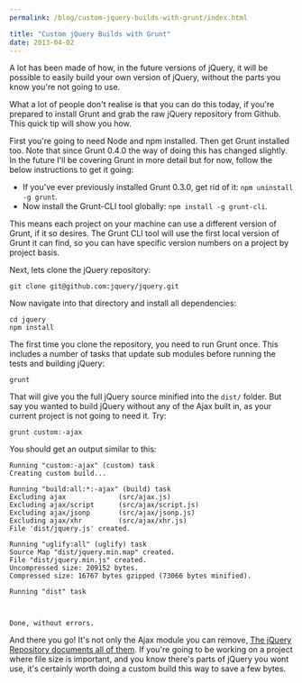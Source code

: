 ```yaml
---
permalink: /blog/custom-jquery-builds-with-grunt/index.html

title: "Custom jQuery Builds with Grunt"
date: 2013-04-02
---
```


A lot has been made of how, in the future versions of jQuery, it will be possible to easily build your own version of jQuery, without the parts you know you're not going to use.

What a lot of people don't realise is that you can do this today, if you're prepared to install Grunt and grab the raw jQuery repository from Github. This quick tip will show you how.

First you're going to need Node and npm installed. Then get Grunt installed too. Note that since Grunt 0.4.0 the way of doing this has changed slightly. In the future I'll be covering Grunt in more detail but for now, follow the below instructions to get it going:

* If you've ever previously installed Grunt 0.3.0, get rid of it: `npm uninstall -g grunt`.
* Now install the Grunt-CLI tool globally: `npm install -g grunt-cli`.

This means each project on your machine can use a different version of Grunt, if it so desires. The Grunt CLI tool will use the first local version of Grunt it can find, so you can have specific version numbers on a project by project basis.

Next, lets clone the jQuery repository:

    git clone git@github.com:jquery/jquery.git

Now navigate into that directory and install all dependencies:

    cd jquery
    npm install

The first time you clone the repository, you need to run Grunt once. This includes a number of tasks that update sub modules before running the tests and building jQuery:

    grunt

That will give you the full jQuery source minified into the `dist/` folder. But say you wanted to build jQuery without any of the Ajax built in, as your current project is not going to need it. Try:

    grunt custom:-ajax

You should get an output similar to this:

    Running "custom:-ajax" (custom) task
    Creating custom build...

    Running "build:all:*:-ajax" (build) task
    Excluding ajax             (src/ajax.js)
    Excluding ajax/script      (src/ajax/script.js)
    Excluding ajax/jsonp       (src/ajax/jsonp.js)
    Excluding ajax/xhr         (src/ajax/xhr.js)
    File 'dist/jquery.js' created.

    Running "uglify:all" (uglify) task
    Source Map "dist/jquery.min.map" created.
    File "dist/jquery.min.js" created.
    Uncompressed size: 209152 bytes.
    Compressed size: 16767 bytes gzipped (73066 bytes minified).

    Running "dist" task



    Done, without errors.

And there you go! It's not only the Ajax module you can remove, [The jQuery Repository documents all of them](https://github.com/jquery/jquery#modules). If you're going to be working on a project where file size is important, and you know there's parts of jQuery you wont use, it's certainly worth doing a custom build this way to save a few bytes.
